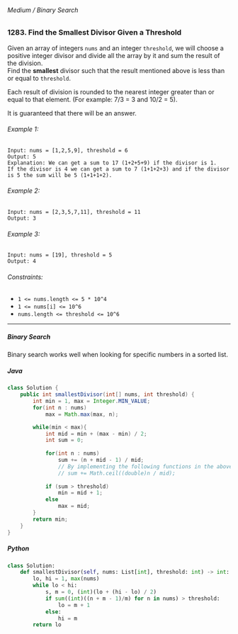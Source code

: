 ###### Medium / Binary Search

### 1283. Find the Smallest Divisor Given a Threshold

Given an array of integers `nums` and an integer `threshold`, we will choose a positive integer divisor and divide all the array by it and sum the result of the division.   
Find the **smallest** divisor such that the result mentioned above is less than or equal to `threshold`.  

Each result of division is rounded to the nearest integer greater than or equal to that element. (For example: 7/3 = 3 and 10/2 = 5).  

It is guaranteed that there will be an answer.

###### Example 1:
```
Input: nums = [1,2,5,9], threshold = 6
Output: 5
Explanation: We can get a sum to 17 (1+2+5+9) if the divisor is 1. 
If the divisor is 4 we can get a sum to 7 (1+1+2+3) and if the divisor is 5 the sum will be 5 (1+1+1+2). 
```

###### Example 2:
```
Input: nums = [2,3,5,7,11], threshold = 11
Output: 3
```

###### Example 3:
```
Input: nums = [19], threshold = 5
Output: 4
```

###### Constraints:
- `1 <= nums.length <= 5 * 10^4`
- `1 <= nums[i] <= 10^6`
- `nums.length <= threshold <= 10^6`

***

##### Binary Search

Binary search works well when looking for specific numbers in a sorted list.

##### Java

```java
class Solution {
    public int smallestDivisor(int[] nums, int threshold) {
        int min = 1, max = Integer.MIN_VALUE;
        for(int n : nums)
            max = Math.max(max, n);

        while(min < max){
            int mid = min + (max - min) / 2;
            int sum = 0;
            
            for(int n : nums)
                sum += (n + mid - 1) / mid;
                // By implementing the following functions in the above manner, the speed can be greatly improved.
                // sum += Math.ceil((double)n / mid);
            
            if (sum > threshold)
                min = mid + 1;
            else
                max = mid;
        }
        return min;
    }
}
```


##### Python

```python
class Solution:
    def smallestDivisor(self, nums: List[int], threshold: int) -> int:
        lo, hi = 1, max(nums)
        while lo < hi:
            s, m = 0, (int)(lo + (hi - lo) / 2)
            if sum((int)((n + m - 1)/m) for n in nums) > threshold:
                lo = m + 1
            else:
                hi = m
        return lo
```
